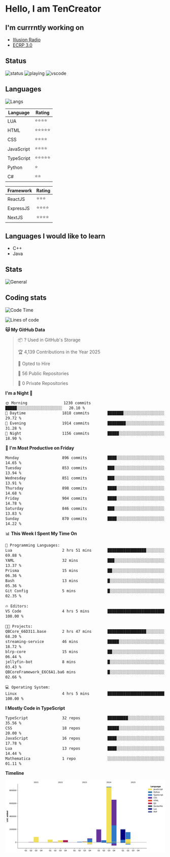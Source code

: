 # Hello, I am TenCreator

## I'm currrntly working on
- [Illusion Radio](https://illusionradio.co.uk/)
- [ECRP 3.0](http://github.com/Emerald-Coast-Roleplay/)

## Status
![status](https://api.statusbadges.me/badge/status/518334475038359555?simple=true&style=for-the-badge)
![playing](https://api.statusbadges.me/badge/playing/518334475038359555?style=for-the-badge)
![vscode](https://api.statusbadges.me/badge/vscode/518334475038359555?style=for-the-badge)

## Languages
![Langs](https://github-readme-stats.vercel.app/api/top-langs/?username=tencreator&layout=compact&theme=radical)


|Language|Rating|
|--------|------|
|LUA|⭐️⭐️⭐️⭐️|
|HTML|⭐️⭐️⭐️⭐️⭐️|
|CSS|⭐️⭐️⭐️⭐️|
|JavaScript|⭐️⭐️⭐️⭐️|
|TypeScript|⭐️⭐️⭐️⭐️⭐️|
|Python|⭐️|
|C#|⭐️⭐️ |

|Framework|Rating|
|--------|------|
|ReactJS|⭐️⭐️⭐|
|ExpressJS|⭐️⭐️⭐️⭐️|
|NextJS|⭐️⭐️⭐⭐️|

## Languages I would like to learn
- C++
- Java

## Stats
![General](https://github-readme-stats.vercel.app/api?username=tencreator&show_icons=true&theme=radical)

## Coding stats

<!--START_SECTION:waka-->
![Code Time](http://img.shields.io/badge/Code%20Time-637%20hrs%2016%20mins-blue)

![Lines of code](https://img.shields.io/badge/From%20Hello%20World%20I%27ve%20Written-2.4%20million%20lines%20of%20code-blue)

**🐱 My GitHub Data** 

> 📦 ? Used in GitHub's Storage 
 > 
> 🏆 4,139 Contributions in the Year 2025
 > 
> 💼 Opted to Hire
 > 
> 📜 56 Public Repositories 
 > 
> 🔑 0 Private Repositories 
 > 
**I'm a Night 🦉** 

```text
🌞 Morning                1230 commits        █████░░░░░░░░░░░░░░░░░░░░   20.10 % 
🌆 Daytime                1818 commits        ███████░░░░░░░░░░░░░░░░░░   29.72 % 
🌃 Evening                1914 commits        ████████░░░░░░░░░░░░░░░░░   31.28 % 
🌙 Night                  1156 commits        █████░░░░░░░░░░░░░░░░░░░░   18.90 % 
```
📅 **I'm Most Productive on Friday** 

```text
Monday                   896 commits         ████░░░░░░░░░░░░░░░░░░░░░   14.65 % 
Tuesday                  853 commits         ███░░░░░░░░░░░░░░░░░░░░░░   13.94 % 
Wednesday                851 commits         ███░░░░░░░░░░░░░░░░░░░░░░   13.91 % 
Thursday                 898 commits         ████░░░░░░░░░░░░░░░░░░░░░   14.68 % 
Friday                   904 commits         ████░░░░░░░░░░░░░░░░░░░░░   14.78 % 
Saturday                 846 commits         ███░░░░░░░░░░░░░░░░░░░░░░   13.83 % 
Sunday                   870 commits         ████░░░░░░░░░░░░░░░░░░░░░   14.22 % 
```


📊 **This Week I Spent My Time On** 

```text
💬 Programming Languages: 
Lua                      2 hrs 51 mins       █████████████████░░░░░░░░   69.88 % 
YAML                     32 mins             ███░░░░░░░░░░░░░░░░░░░░░░   13.37 % 
Prisma                   15 mins             ██░░░░░░░░░░░░░░░░░░░░░░░   06.36 % 
Bash                     13 mins             █░░░░░░░░░░░░░░░░░░░░░░░░   05.36 % 
Git Config               5 mins              █░░░░░░░░░░░░░░░░░░░░░░░░   02.35 % 

🔥 Editors: 
VS Code                  4 hrs 5 mins        █████████████████████████   100.00 % 

🐱‍💻 Projects: 
QBCore_66D311.base       2 hrs 47 mins       █████████████████░░░░░░░░   68.20 % 
streaming-service        46 mins             █████░░░░░░░░░░░░░░░░░░░░   18.72 % 
blrp-core                15 mins             ██░░░░░░░░░░░░░░░░░░░░░░░   06.44 % 
jellyfin-bot             8 mins              █░░░░░░░░░░░░░░░░░░░░░░░░   03.43 % 
QBCoreFramework_E6C6A1.ba6 mins              █░░░░░░░░░░░░░░░░░░░░░░░░   02.66 % 

💻 Operating System: 
Linux                    4 hrs 5 mins        █████████████████████████   100.00 % 
```

**I Mostly Code in TypeScript** 

```text
TypeScript               32 repos            █████████░░░░░░░░░░░░░░░░   35.56 % 
CSS                      18 repos            █████░░░░░░░░░░░░░░░░░░░░   20.00 % 
JavaScript               16 repos            ████░░░░░░░░░░░░░░░░░░░░░   17.78 % 
Lua                      13 repos            ████░░░░░░░░░░░░░░░░░░░░░   14.44 % 
Mathematica              1 repo              ░░░░░░░░░░░░░░░░░░░░░░░░░   01.11 % 
```



**Timeline**

![Lines of Code chart](https://raw.githubusercontent.com/tencreator/tencreator/main/assets/bar_graph.png)


<!--END_SECTION:waka-->
